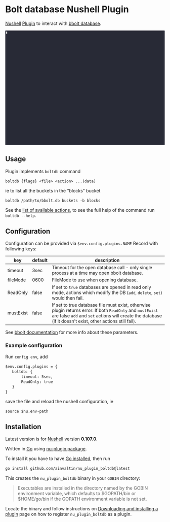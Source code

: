# Bolt database Nushell Plugin

[Nushell](https://www.nushell.sh/)
[Plugin](https://www.nushell.sh/contributor-book/plugins.html) 
to interact with [bbolt database](https://github.com/etcd-io/bbolt).

<img src="demo.gif" />

## Usage

Plugin implements `boltdb` command
```shell
boltdb {flags} <file> <action> ...(data)
```
ie to list all the buckets in the "blocks" bucket
```shell
boltdb /path/to/bbolt.db buckets -b blocks
```

See the [list of available actions](./help.md), to see the full help of the command run `boltdb --help`.

## Configuration

Configuration can be provided via `$env.config.plugins.NAME` Record with following keys:

| key | default | description |
|---|---|---|
| timeout | 3sec | Timeout for the open database call - only single process at a time may open bbolt database. |
| fileMode | 0600 | FileMode to use when opening database. |
| ReadOnly | false | If set to `true` databases are opened in read only mode, actions which modify the DB (`add`, `delete`, `set`) would then fail. |
| mustExist | false | If set to true database file must exist, otherwise plugin returns error. If both `ReadOnly` and `mustExist` are false `add` and `set` actions will create the database (if it doesn't exist, other actions still fail). |

See [bbolt documentation](https://pkg.go.dev/go.etcd.io/bbolt#Open) for more info about these parameters.

### Example configuration

Run `config env`, add

 ```
$env.config.plugins = {
    boltdb: {
        timeout: 5sec,
        ReadOnly: true
    }
}
```

save the file and reload the nushell configuration, ie

    source $nu.env-path

## Installation

Latest version is for [Nushell](https://www.nushell.sh/) version **0.107.0**.

Written in [Go](https://go.dev/) using 
[nu-plugin package](https://github.com/ainvaltin/nu-plugin).

To install it you have to have [Go installed](https://go.dev/dl/), then run
```sh
go install github.com/ainvaltin/nu_plugin_boltdb@latest
```
This creates the `nu_plugin_boltdb` binary in your `GOBIN` directory:

> Executables are installed in the directory named by the GOBIN environment
variable, which defaults to $GOPATH/bin or $HOME/go/bin if the GOPATH
environment variable is not set.

Locate the binary and follow instructions on 
[Downloading and installing a plugin](https://www.nushell.sh/book/plugins.html#downloading-and-installing-a-plugin)
page on how to register `nu_plugin_boltdb` as a plugin.

